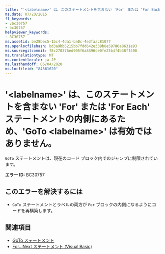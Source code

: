 ```yaml
---
title: "'<labelname>' は、このステートメントを含まない 'For' または 'For Each' ステートメントの内側にあるため、'GoTo <labelname>' は有効ではありません。"
ms.date: 07/20/2015
f1_keywords:
- vbc30757
- bc30757
helpviewer_keywords:
- BC30757
ms.assetid: be28bec5-1bc4-4da1-ba0c-4e3faac81077
ms.openlocfilehash: bd3a9bb5215bb7fdd642e338b8e59786a8631e93
ms.sourcegitcommit: f8c270376ed905f6a8896ce0fe25b4f4b38ff498
ms.translationtype: MT
ms.contentlocale: ja-JP
ms.lasthandoff: 06/04/2020
ms.locfileid: "84361620"
---
```

# <a name="goto-labelname-is-not-valid-because-labelname-is-inside-a-for-or-for-each-statement-that-does-not-contain-this-statement"></a>'\<labelname>' は、このステートメントを含まない 'For' または 'For Each' ステートメントの内側にあるため、'GoTo \<labelname>' は有効ではありません。
`GoTo` ステートメントは、現在のコード ブロック内でのジャンプに制限されています。  
  
 **エラー ID:** BC30757  
  
## <a name="to-correct-this-error"></a>このエラーを解決するには  
  
- `GoTo` ステートメントとラベルの両方が `For` ブロックの内側になるようにコードを再構築します。  
  
## <a name="see-also"></a>関連項目

- [GoTo ステートメント](../language-reference/statements/goto-statement.md)
- [For...Next ステートメント (Visual Basic)](../language-reference/statements/for-next-statement.md)

